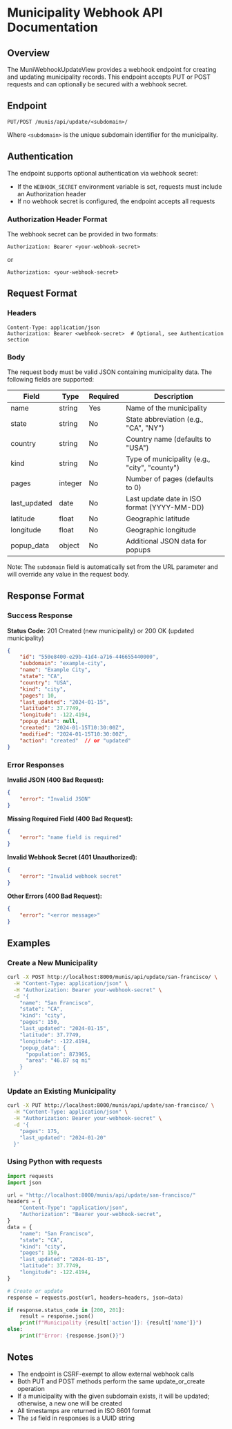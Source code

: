 # Municipality Webhook API Documentation

## Overview

The MuniWebhookUpdateView provides a webhook endpoint for creating and updating municipality records. This endpoint accepts PUT or POST requests and can optionally be secured with a webhook secret.

## Endpoint

```
PUT/POST /munis/api/update/<subdomain>/
```

Where `<subdomain>` is the unique subdomain identifier for the municipality.

## Authentication

The endpoint supports optional authentication via webhook secret:

- If the `WEBHOOK_SECRET` environment variable is set, requests must include an Authorization header
- If no webhook secret is configured, the endpoint accepts all requests

### Authorization Header Format

The webhook secret can be provided in two formats:

```
Authorization: Bearer <your-webhook-secret>
```

or

```
Authorization: <your-webhook-secret>
```

## Request Format

### Headers

```
Content-Type: application/json
Authorization: Bearer <webhook-secret>  # Optional, see Authentication section
```

### Body

The request body must be valid JSON containing municipality data. The following fields are supported:

| Field | Type | Required | Description |
|-------|------|----------|-------------|
| name | string | Yes | Name of the municipality |
| state | string | No | State abbreviation (e.g., "CA", "NY") |
| country | string | No | Country name (defaults to "USA") |
| kind | string | No | Type of municipality (e.g., "city", "county") |
| pages | integer | No | Number of pages (defaults to 0) |
| last_updated | date | No | Last update date in ISO format (YYYY-MM-DD) |
| latitude | float | No | Geographic latitude |
| longitude | float | No | Geographic longitude |
| popup_data | object | No | Additional JSON data for popups |

Note: The `subdomain` field is automatically set from the URL parameter and will override any value in the request body.

## Response Format

### Success Response

**Status Code:** 201 Created (new municipality) or 200 OK (updated municipality)

```json
{
    "id": "550e8400-e29b-41d4-a716-446655440000",
    "subdomain": "example-city",
    "name": "Example City",
    "state": "CA",
    "country": "USA",
    "kind": "city",
    "pages": 10,
    "last_updated": "2024-01-15",
    "latitude": 37.7749,
    "longitude": -122.4194,
    "popup_data": null,
    "created": "2024-01-15T10:30:00Z",
    "modified": "2024-01-15T10:30:00Z",
    "action": "created"  // or "updated"
}
```

### Error Responses

**Invalid JSON (400 Bad Request):**
```json
{
    "error": "Invalid JSON"
}
```

**Missing Required Field (400 Bad Request):**
```json
{
    "error": "name field is required"
}
```

**Invalid Webhook Secret (401 Unauthorized):**
```json
{
    "error": "Invalid webhook secret"
}
```

**Other Errors (400 Bad Request):**
```json
{
    "error": "<error message>"
}
```

## Examples

### Create a New Municipality

```bash
curl -X POST http://localhost:8000/munis/api/update/san-francisco/ \
  -H "Content-Type: application/json" \
  -H "Authorization: Bearer your-webhook-secret" \
  -d '{
    "name": "San Francisco",
    "state": "CA",
    "kind": "city",
    "pages": 150,
    "last_updated": "2024-01-15",
    "latitude": 37.7749,
    "longitude": -122.4194,
    "popup_data": {
      "population": 873965,
      "area": "46.87 sq mi"
    }
  }'
```

### Update an Existing Municipality

```bash
curl -X PUT http://localhost:8000/munis/api/update/san-francisco/ \
  -H "Content-Type: application/json" \
  -H "Authorization: Bearer your-webhook-secret" \
  -d '{
    "pages": 175,
    "last_updated": "2024-01-20"
  }'
```

### Using Python with requests

```python
import requests
import json

url = "http://localhost:8000/munis/api/update/san-francisco/"
headers = {
    "Content-Type": "application/json",
    "Authorization": "Bearer your-webhook-secret",
}
data = {
    "name": "San Francisco",
    "state": "CA",
    "kind": "city",
    "pages": 150,
    "last_updated": "2024-01-15",
    "latitude": 37.7749,
    "longitude": -122.4194,
}

# Create or update
response = requests.post(url, headers=headers, json=data)

if response.status_code in [200, 201]:
    result = response.json()
    print(f"Municipality {result['action']}: {result['name']}")
else:
    print(f"Error: {response.json()}")
```

## Notes

- The endpoint is CSRF-exempt to allow external webhook calls
- Both PUT and POST methods perform the same update_or_create operation
- If a municipality with the given subdomain exists, it will be updated; otherwise, a new one will be created
- All timestamps are returned in ISO 8601 format
- The `id` field in responses is a UUID string
